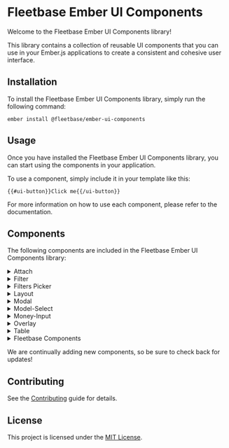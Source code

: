 # Fleetbase Ember UI Components

Welcome to the Fleetbase Ember UI Components library! 

This library contains a collection of reusable UI components that you can use in your Ember.js applications to create a consistent and cohesive user interface.

## Installation

To install the Fleetbase Ember UI Components library, simply run the following command:

<code>ember install @fleetbase/ember-ui-components</code>

## Usage

Once you have installed the Fleetbase Ember UI Components library, you can start using the components in your application. 

To use a component, simply include it in your template like this:

<code>{{#ui-button}}Click me{{/ui-button}}</code>

For more information on how to use each component, please refer to the documentation.

## Components

The following components are included in the Fleetbase Ember UI Components library:

<details>
  <summary>Attach</summary>
  
  * [`popover`](./popover.md) A component for displaying content in a popup box that appears when the user clicks on an element.
  * [`tooltip`](./tooltip.md) A component for displaying a brief description or explanation of an element when the user hovers over it.
</details>

<details>
    <summary>Filter</summary>
  
  * [`date-filter`](./date.md): A component for filtering a list of data based on a date range.
  * [`model-filter`](./model.md): A component for filtering a list of data based on a model.
  * [`multi-option-filter`](./multi-option.md):A component for filtering a list of data based on multiple options.
  * [`select-filter`](./select.md): A component for filtering a list of data based on a single selected option.
  * [`string-filter`](./string.md): A component for filtering a list of data based on a search string.
</details>

<details>
    <summary>Filters Picker</summary>

  * [`filters-picker-button`](./filters-picker-button.md):  A button component for opening and closing a dropdown list of filters.
</details>

<details>
    <summary>Layout</summary>

  * [`dropdown-header-item`](./dropdown-header-item.md): A component for displaying a single item in a dropdown list in the header.
  * [`dark-mode-toggle`](./dark-mode-toggle.md): A toggle button component for switching between light and dark mode.
  * [`dropdown`](.dropdown.md):  A component for displaying a dropdown.
  * [`loading-indicator`](./loading-indicator.md):  A component for displaying a loading indicator.
  * [`section-body`](./section-body.md):  A component for displaying the body of a section.
  * [`section-container`](./section-container.md): A container component for a section..
  * [`section-header`](./section-header.md):  A component for displaying the header of a section.
  * [`sidebar-item`](./sidebar-item.md): A component for displaying a single item in a sidebar.
  * [`sidebar-panel`](./sidebar-panel.md): A component for displaying a panel in a sidebar.
  * [`layout-container`](./layout-container.md):   A container component for the layout.
  * [`header`](./header.md):  A component for displaying the header of the page.
  * [`main`](./main.md): A component for displaying the main content of the page.
  * [`mobile-navbar`](./mobile-navbar.md): A component for displaying the navigation bar on mobile devices.
  * [`section`](./section.md): A component for displaying a section on the page.
  * [`sidebar`](./sidebar.md): A component for displaying a sidebar on the page.
  
</details>

<details>
    <summary>Modal</summary>

  * [`popover`](./popover.md):  A component for displaying content in a popup box that appears when the user clicks on an element.
</details>

<details>
    <summary>Model-Select</summary>

  * [`options`](./options.md):  A component for displaying content in a popup box that appears when the user clicks on an element.
  * [`spinner`](./spinner.md):  A component for displaying content in a popup box that appears when the user clicks on an element.

</details>

<details>
    <summary>Money-Input</summary>

  * [`money-input/currency-dropdown`](./money-input/currency-dropdown.md): A component that renders a dropdown menu to select a currency for the money-input component.
  * [`money-input/currency-handle:`](./money-input/currency-handle:.md): AA component that displays the selected currency for the money-input component.
  
</details>

<details>
    <summary>Overlay</summary>

  * [`overlay-body`](./overlay/body.md): A component that renders the body content for an overlay.
  * [`overlay-footer`](./overlay/footer.md): A component that renders the footer content for an overlay.
  * [`overlay-header`](./overlay/header.md): A component that renders the header content for an overlay.
</details>

<details>
    <summary>Table</summary>

   * [`table/cell/anchor`](./table/cell/anchor.md): A component that renders an anchor element within a table cell.
   * [`table/cell/base`](./table/cell/base.md): A base component for table cells.
   * [`table/cell/checkbox`](./table/cell/checkbox.md): A component that renders a checkbox within a table cell.
   * [`table/cell/country`](.table/cell/country.md): A component that renders a country flag within a table cell.
   * [`table/cell/dropdown`](./table/cell/dropdown.md): A component that renders a dropdown menu within a table cell.
   * [`table/cell/link-to`](./table/cell/link-to.md): A component that renders a link within a table cell.
   * [`table/cell/media-name`](./table/cell/checkbox.md): A component that renders the name of a media item within a table cell.</details>

<details>
    <summary>Fleetbase Components</summary>

   * [`app-container`](./app-container.md): A component for the main application container.
   * [`badge`](./badge.md): A badge component.
   * [`button`](./button.md): A button component.
   * [`checkbox`](./checkbox.md): A checkbox component. 
   * [`click-to-copy`](./click-to-copy.md): A component for copying text on click. 
   * [`click-to-reveal`](./click-to-reveal.md): A component for revealing text on click. 
   * [`country-name`](./country-name.md): A component for displaying a country name.  
   * [`country-select`](./country-select.md): A component for selecting a country. 
   * [`date-picker`](./date-picker.md): A component for selecting a date. 
   * [`date-time-input`](./date-time-input.md): A component for selecting a date and time. 
   * [`dropdown-button`](./dropdown-button.md): A button component that opens a dropdown menu.
   * [`extensions-list`](./extensions-list.md): A component for displaying a list of file extensions.
   * [`fetch-select`](./fetch-select.md): A component for selecting an item from a fetched list.
   * [`file-upload`](./file-upload.md): : A component for uploading files. 
   * [`filters-picker`](./filters-picker.md): A component for selecting filters.  
   * [`floating`](./floating.md): A component for creating a floating element.  
   * [`image`](./image.md): A component for displaying an image.  
   * [`info-block`](.info-block.md): A component for selecting a country. 
   * [`date-picker`](./date-picker.md): A component for displaying an informational block. 
   * [`date-time-input`](./date-time-input.md): A component for selecting a date and time
   * [`input-group`](./input-group.md): : A component that groups together multiple input components, such as a text input and a dropdown menu, and provides additional functionality such as label and error handling.
   * [`input-info`](./input-info.md): A component that displays additional information about an input field, such as helper text or validation errors..  
   * [`input-label`](.//input-label.md): A component that displays a label for an input field.  
   * [`modal`](./modal.md):  A component that displays a modal window, which is a pop-up dialog box that requires user interaction before the user can return to the main application..  
   * [`modals-container`](./modals-container.md): A component that manages the display of multiple modals, ensuring that only one is visible at a time. 
   * [`model-select-multiple`](./model-select-multiple.md): A component that allows the user to select multiple items from a list of models.
   * [`model-select`](./model-select.md): A component that allows the user to select a single item from a list of models.
   * [`money-input`](./money-input.md): A component that allows the user to input monetary values, with additional functionality such as currency selection.
   * [`multi-select`](./multi-select.md): A component that allows the user to select multiple items from a list.  
   * [`overlay`](./overlay.md): A component that displays an overlay, which is a semi-transparent layer that covers the main application and is typically used to provide a modal-like user interface.  
   * [`pagination`](./pagination.md): A component that displays pagination controls, allowing the user to navigate through a large list of items.  
   * [`phone-input`](./phone-input.md): A component that allows the user to input phone numbers, with additional functionality such as international formatting. 
   * [`scrollable`](./scrollable.md): A component that provides a scrollable container for other components, allowing the user to scroll through a large amount of content. 
   * [`select`](./select.md): A component that allows the user to select a single item from a list of options.
   * [`spinner`](./spinner.md): A component that displays a spinner, which is typically used to indicate that a task is in progress.
   * [`table`](./table.md): A component that displays tabular data in a scrollable and sortable format, with support for pagination and filtering.
   * [`toggle`](./toggle.md):  A component that displays a toggle switch, allowing the user to toggle a boolean value.
   * [`upload-button`](./upload-button.md): A component that displays a button for uploading files, with additional functionality such as drag-and-drop support.
   * [`toggle`](./toggle.md):  A component that allows the user to select which columns to display in a table.</details>


We are continually adding new components, so be sure to check back for updates!

## Contributing

See the [Contributing](CONTRIBUTING.md) guide for details.


## License

This project is licensed under the [MIT License](LICENSE.md).

